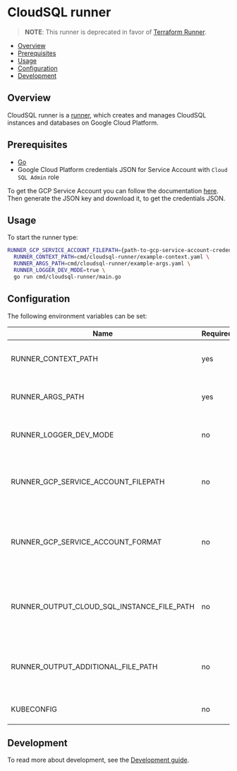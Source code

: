 # CloudSQL runner

> **NOTE**: This runner is deprecated in favor of [Terraform Runner](../terraform-runner).

- [Overview](#overview)
- [Prerequisites](#prerequisites)
- [Usage](#usage)
- [Configuration](#configuration)
- [Development](#development)

## Overview

CloudSQL runner is a [runner](https://capact.io/docs/architecture/runner), which creates and manages CloudSQL instances and databases on Google Cloud Platform.

## Prerequisites

- [Go](https://golang.org)
- Google Cloud Platform credentials JSON for Service Account with `Cloud SQL Admin` role

To get the GCP Service Account you can follow the documentation [here](https://cloud.google.com/iam/docs/creating-managing-service-accounts#creating). Then generate the JSON key and download it, to get the credentials JSON.

## Usage

To start the runner type:
```bash
RUNNER_GCP_SERVICE_ACCOUNT_FILEPATH={path-to-gcp-service-account-credentials-json} \
  RUNNER_CONTEXT_PATH=cmd/cloudsql-runner/example-context.yaml \
  RUNNER_ARGS_PATH=cmd/cloudsql-runner/example-args.yaml \
  RUNNER_LOGGER_DEV_MODE=true \
  go run cmd/cloudsql-runner/main.go
```

## Configuration

The following environment variables can be set:

| Name                                       | Required | Default                      | Description                                                           |
|--------------------------------------------|----------|------------------------------|-----------------------------------------------------------------------|
| RUNNER_CONTEXT_PATH                        | yes      |                              | Path to the YAML file with runner context                             |
| RUNNER_ARGS_PATH                           | yes      |                              | Path to the YAML file with input arguments                            |
| RUNNER_LOGGER_DEV_MODE                     | no       | `false`                      | Enable additional log messages                                        |
| RUNNER_GCP_SERVICE_ACCOUNT_FILEPATH        | no       | `/etc/gcp/sa.json`           | Path to the GCP Service Account credentials file                      |
| RUNNER_GCP_SERVICE_ACCOUNT_FORMAT          | no       | `json`                       | Format of the GCP Service Account credentials file - `yaml` or `json` |
| RUNNER_OUTPUT_CLOUD_SQL_INSTANCE_FILE_PATH | no       | `/tmp/cloudSQLInstance.yaml` | Defines path under which the Cloud SQL instance artifacts is saved    |
| RUNNER_OUTPUT_ADDITIONAL_FILE_PATH         | no       | `/tmp/additional.yaml`       | Defines path under which the additional output is saved               |
| KUBECONFIG                                 | no       | `~/.kube/config`             | Path to kubeconfig file                                               |

## Development

To read more about development, see the [Development guide](https://capact.io/community/development/development-guide).
